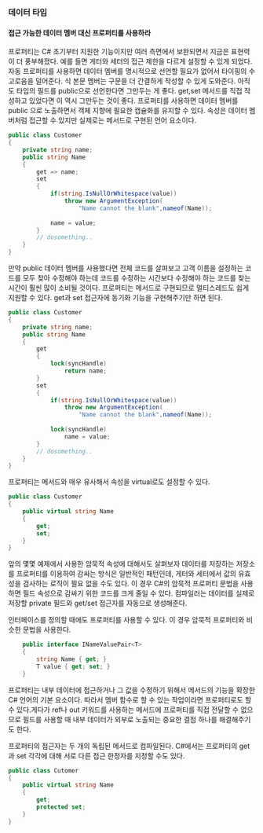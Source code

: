 
### 데이터 타입

#### 접근 가능한 데이터 멤버 대신 프로퍼티를 사용하라
프로퍼티는 C# 초기부터 지원한 기능이지만 여러 측면에서 보완되면서 지금은 표현력이 더 풍부해졌다. 예를 들면 게터와 세터의 접근 제한을 다르게 설정할 수 있게 되었다. 자동 프로퍼티를 사용하면 데이터 멤버를 명시적으로 선언할 필요가 없어서 타이핑의 수고로움을 덜어준다. 식 본문 멤버는 구문을 더 간결하게 작성할 수 있게 도와준다.
아직도 타입의 필드를 public으로 선언한다면 그만두는 게 좋다. get,set 메서드를 직접 작성하고 있었다면 이 역시 그만두는 것이 좋다. 프로퍼티를 사용하면 데이터 멤버를 public 으로 노출하면서 객체 지향에 필요한 캡슐화를 유지할 수 있다. 속성은 데이터 멤버처럼 접근할 수 있지만 실제로는 메서드로 구현된 언어 요소이다.

```C#
public class Customer
{
    private string name;
    public string Name
    {
        get => name;
        set
        {
            if(string.IsNullOrWhitespace(value))
                throw new ArgumentException(
                    "Name cannot the blank",nameof(Name));
            
            name = value;
        }
        // dosomething..
    }
}
```
만약 public 데이터 멤버를 사용했다면 전체 코드를 살펴보고 고객 이름을 설정하는 코드를 모두 찾아 수정해야 하는데 코드를 수정하는 시간보다 수정해야 하는 코드를 찾는 시간이 훨씬 많이 소비될 것이다.
프로퍼티는 메서드로 구현되므로 멀티스레드도 쉽게 지원할 수 있다. get과 set 접근자에 동기화 기능을 구현해주기만 하면 된다.
```C#
public class Customer
{
    private string name;
    public string Name
    {
        get
        {
            lock(syncHandle)
                return name;
        }
        set
        {
            if(string.IsNullOrWhitespace(value))
                throw new ArgumentException(
                    "Name cannot the blank",nameof(Name));
            
            lock(syncHandle)
                name = value;
        }
        // dosomething..
    }
}
```

프로퍼티는 메서드와 매우 유사해서 속성을 virtual로도 설정할 수 있다.

```C#
public class Customer
{
    public virtual string Name
    {
        get;
        set;
    }
}
```

앞의 몇몇 예제에서 사용한 암묵적 속성에 대해서도 살펴보자 데이터를 저장하는 저장소를 프로퍼티를 이용하여 감싸는 방식은 일반적인 패턴인데, 게터와 세터에서 값의 유효성을 검사하는 로직이 필요 없을 수도 있다. 이 경우 C#의 암묵적 프로퍼티 문법을 사용하면 필드 속성으로 감싸기 위한 코드를 크게 줄일 수 있다.
컴파일러는 데이터를 실제로 저장할 private 필드와 get/set 접근자를 자동으로 생성해준다.

인터페이스를 정의할 때에도 프로퍼티를 사용할 수 있다. 이 경우 암묵적 프로퍼티와 비슷한 문법을 사용한다.

```C#
    public interface INameValuePair<T>
    {
        string Name { get; }
        T value { get; set; }
    }
```

프로퍼티는 내부 데이터에 접근하거나 그 값을 수정하기 위해서 메서드의 기능을 확장한 C# 언어의 기본 요소이다.
따라서 멤버 함수로 할 수 있는 작업이라면 프로퍼티로도 할 수 있다.게다가 ref나 out 키워드를 사용하는 메서드에 프로퍼티를 직접 전달할 수 없으므로 필드를 사용할 때 내부 데이터가 외부로 노출되는 중요한 결점 하나를 해결해주기도 한다.

프로퍼티의 접근자는 두 개의 독립된 메서드로 컴파일된다. C#에서는 프로퍼티의 get과 set 각각에 대해 서로 다른 접근 한정자를 지정할 수도 있다.

```C#
public class Cutomer
{
    public virtual string Name
    {
        get;
        protected set;
    }
}
```
